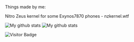 Things made by me:

Nitro Zeus kernel for some Exynos7870 phones - nzkernel.wtf

![My github stats](https://github-readme-stats.vercel.app/api/top-langs/?username=yespap&langs_count=10&theme=tokyonight)
![My github stats](https://github-readme-stats.vercel.app/api?username=yespap&show_icons=true&theme=tokyonight)<img align="left"/>

![Visitor Badge](https://visitor-badge.laobi.icu/badge?page_id=yespap.yespap)<img align="left"/>
